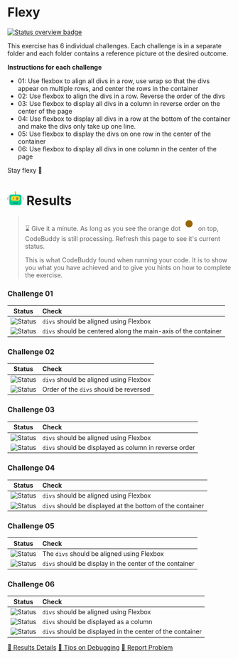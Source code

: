 # Flexy
[![Status overview badge](../../blob/badges/.github/badges/main/badge.svg)](#-results)


This exercise has 6 individual challenges. Each challenge is in a separate folder and each folder contains a reference picture ot the desired outcome.

**Instructions for each challenge**

* 01: Use flexbox to align all divs in a row, use wrap so that the divs appear on multiple rows, and center the rows in the container
* 02: Use flexbox to align the divs in a row. Reverse the order of the divs
* 03: Use flexbox to display all divs in a column in reverse order on the center of the page
* 04: Use flexbox to display all divs in a row at the bottom of the container and make the divs only take up one line.
* 05: Use flexbox to display the divs on one row in the center of the container
* 06: Use flexbox to display all divs in one column in the center of the page

Stay flexy 🦊

[//]: # (autograding info start)
# <img src="https://github.com/DCI-EdTech/autograding-setup/raw/main/assets/bot-large.svg" alt="" data-canonical-src="https://github.com/DCI-EdTech/autograding-setup/raw/main/assets/bot-large.svg" height="31" /> Results
> ⌛ Give it a minute. As long as you see the orange dot ![processing](https://raw.githubusercontent.com/DCI-EdTech/autograding-setup/main/assets/processing.svg) on top, CodeBuddy is still processing. Refresh this page to see it's current status.
>
> This is what CodeBuddy found when running your code. It is to show you what you have achieved and to give you hints on how to complete the exercise.


### Challenge 01

|                 Status                  | Check                                                                                    |
| :-------------------------------------: | :--------------------------------------------------------------------------------------- |
| ![Status](../../blob/badges/.github/badges/main/status0.svg) | `divs` should be aligned using Flexbox |
| ![Status](../../blob/badges/.github/badges/main/status1.svg) | `divs` should be centered along the main-axis of the container |

### Challenge 02

|                 Status                  | Check                                                                                    |
| :-------------------------------------: | :--------------------------------------------------------------------------------------- |
| ![Status](../../blob/badges/.github/badges/main/status2.svg) | `divs` should be aligned using Flexbox |
| ![Status](../../blob/badges/.github/badges/main/status3.svg) | Order of the `divs` should be reversed |

### Challenge 03

|                 Status                  | Check                                                                                    |
| :-------------------------------------: | :--------------------------------------------------------------------------------------- |
| ![Status](../../blob/badges/.github/badges/main/status4.svg) | `divs` should be aligned using Flexbox |
| ![Status](../../blob/badges/.github/badges/main/status5.svg) | `divs` should be displayed as column in reverse order |

### Challenge 04

|                 Status                  | Check                                                                                    |
| :-------------------------------------: | :--------------------------------------------------------------------------------------- |
| ![Status](../../blob/badges/.github/badges/main/status6.svg) | `divs` should be aligned using Flexbox |
| ![Status](../../blob/badges/.github/badges/main/status7.svg) | `divs` should be displayed at the bottom of the container |

### Challenge 05

|                 Status                  | Check                                                                                    |
| :-------------------------------------: | :--------------------------------------------------------------------------------------- |
| ![Status](../../blob/badges/.github/badges/main/status8.svg) | The `divs` should be aligned using Flexbox |
| ![Status](../../blob/badges/.github/badges/main/status9.svg) | `divs` should be display in the center of the container |

### Challenge 06

|                 Status                  | Check                                                                                    |
| :-------------------------------------: | :--------------------------------------------------------------------------------------- |
| ![Status](../../blob/badges/.github/badges/main/status10.svg) | `divs` should be aligned using Flexbox |
| ![Status](../../blob/badges/.github/badges/main/status11.svg) | `divs` should be displayed as a column |
| ![Status](../../blob/badges/.github/badges/main/status12.svg) | `divs` should be displayed in the center of the container |



[🔬 Results Details](../../actions)
[🐞 Tips on Debugging](https://github.com/DCI-EdTech/autograding-setup/wiki/How-to-work-with-CodeBuddy)
[📢 Report Problem](https://docs.google.com/forms/d/e/1FAIpQLSfS8wPh6bCMTLF2wmjiE5_UhPiOEnubEwwPLN_M8zTCjx5qbg/viewform?usp=pp_url&entry.652569746=UIB-layout-flex)


[//]: # (autograding info end)